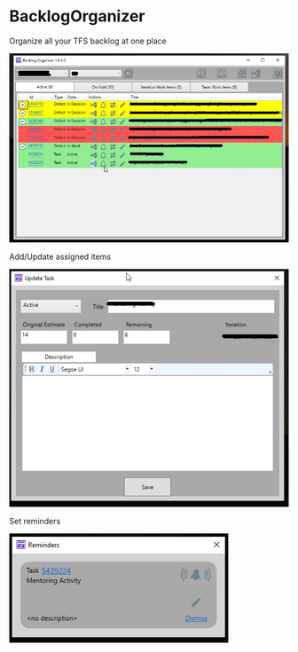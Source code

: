 # BacklogOrganizer

Organize all your TFS backlog at one place

![Alt text](/BacklogOrganizer.jpg?raw=true "")


Add/Update assigned items

![Alt text](/BacklogOrganizer_UpdateTask.jpg?raw=true "")


Set reminders

![Alt text](/BacklogOrganizer_Reminder.jpg?raw=true "")
